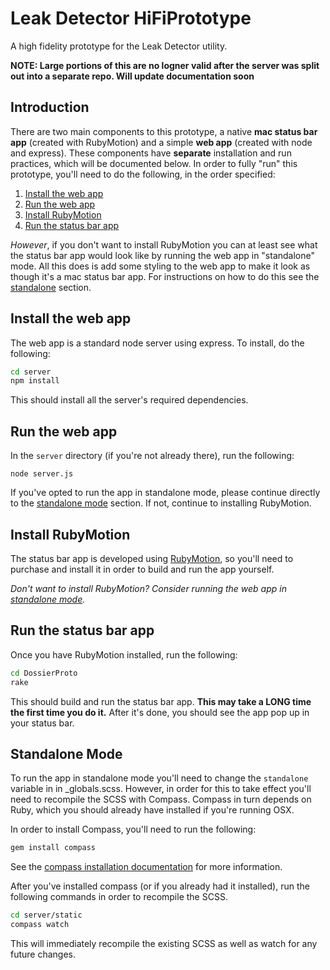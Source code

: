 # Leak Detector HiFiPrototype
A high fidelity prototype for the Leak Detector utility.

__NOTE: Large portions of this are no logner valid after the server was split
out into a separate repo. Will update documentation soon__

## Introduction
There are two main components to this prototype, a native __mac status bar app__
(created with RubyMotion) and a simple __web app__ (created with node and
express). These components have __separate__ installation and run practices,
which will be documented below. In order to fully "run" this prototype, you'll
need to do the following, in the order specified:

1. [Install the web app](#install-the-web-app)
2. [Run the web app](#run-the-web-app)
3. [Install RubyMotion](#install-rubymotion)
4. [Run the status bar app](#run-the-status-bar-app)

_However_, if you don't want to install RubyMotion you can at least see what the
status bar app would look like by running the web app in "standalone" mode. All
this does is add some styling to the web app to make it look as though it's a
mac status bar app. For instructions on how to do this see the
[standalone](#standalone-mode) section.

## Install the web app
The web app is a standard node server using express. To install, do the
following:
```bash
cd server
npm install
```
This should install all the server's required dependencies.

## Run the web app
In the `server` directory (if you're not already there), run the following:
```base
node server.js
```

If you've opted to run the app in standalone mode, please continue directly to
the [standalone mode](#standalone-mode) section. If not, continue to installing
RubyMotion.

## Install RubyMotion
The status bar app is developed using [RubyMotion](http://www.rubymotion.com/),
so you'll need to purchase and install it in order to build and run the app
yourself.

_Don't want to install RubyMotion? Consider running the web app in 
[standalone mode](#standalone-mode)._

## Run the status bar app
Once you have RubyMotion installed, run the following:
```bash
cd DossierProto
rake
```

This should build and run the status bar app. __This may take a LONG time
the first time you do it.__ After it's done, you should see the app pop up in
your status bar.

## Standalone Mode
To run the app in standalone mode you'll need to change the `standalone`
variable in in _globals.scss. However, in order for this to take effect you'll
need to recompile the SCSS with Compass. Compass in turn depends on Ruby, which
you should already have installed if you're running OSX.

In order to install Compass, you'll need to run the following:
```bash
gem install compass
```

See the [compass installation documentation](http://compass-style.org/install/)
for more information.

After you've installed compass (or if you already had it installed), run the
following commands in order to recompile the SCSS.
```bash
cd server/static
compass watch
```

This will immediately recompile the existing SCSS as well as watch for any
future changes.
